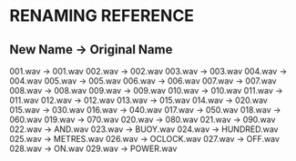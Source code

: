 # RENAMING REFERENCE

## New Name → Original Name

001.wav → 001.wav
002.wav → 002.wav
003.wav → 003.wav
004.wav → 004.wav
005.wav → 005.wav
006.wav → 006.wav
007.wav → 007.wav
008.wav → 008.wav
009.wav → 009.wav
010.wav → 010.wav
011.wav → 011.wav
012.wav → 012.wav
013.wav → 015.wav
014.wav → 020.wav
015.wav → 030.wav
016.wav → 040.wav
017.wav → 050.wav
018.wav → 060.wav
019.wav → 070.wav
020.wav → 080.wav
021.wav → 090.wav
022.wav → AND.wav
023.wav → BUOY.wav
024.wav → HUNDRED.wav
025.wav → METRES.wav
026.wav → OCLOCK.wav
027.wav → OFF.wav
028.wav → ON.wav
029.wav → POWER.wav
